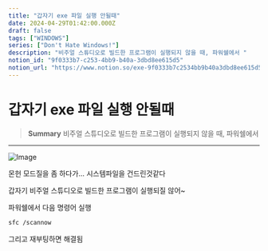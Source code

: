 ```yaml
---
title: "갑자기 exe 파일 실행 안될때"
date: 2024-04-29T01:42:00.000Z
draft: false
tags: ["WINDOWS"]
series: ["Don't Hate Windows!"]
description: "비주얼 스튜디오로 빌드한 프로그램이 실행되지 않을 때, 파워쉘에서 "
notion_id: "9f0333b7-c253-4bb9-b40a-3dbd8ee615d5"
notion_url: "https://www.notion.so/exe-9f0333b7c2534bb9b40a3dbd8ee615d5"
---
```


# 갑자기 exe 파일 실행 안될때

> **Summary**
> 비주얼 스튜디오로 빌드한 프로그램이 실행되지 않을 때, 파워쉘에서 

---

![Image](https://prod-files-secure.s3.us-west-2.amazonaws.com/09ccd4d5-876c-4bba-bbdf-cc77a0a11257/523cb8fd-70e6-4120-aba6-a831a254dd5f/Untitled.png?X-Amz-Algorithm=AWS4-HMAC-SHA256&X-Amz-Content-Sha256=UNSIGNED-PAYLOAD&X-Amz-Credential=ASIAZI2LB466WB7N7G7H%2F20250724%2Fus-west-2%2Fs3%2Faws4_request&X-Amz-Date=20250724T080913Z&X-Amz-Expires=3600&X-Amz-Security-Token=IQoJb3JpZ2luX2VjEAAaCXVzLXdlc3QtMiJIMEYCIQD%2F2xKa0pu2PB%2BrBacjPWnDUAfabGSahAeLbQAtexaZTAIhAI%2BKezfz1w3gfbuB%2BRo%2FfULcRqjdAWeAMMjssHHHUedZKv8DCCkQABoMNjM3NDIzMTgzODA1Igzd8ck6i3%2FdUjKzrSUq3AOAhM8mgSOctOvTHZnr33eBzMAnyqF4qVA0QlyZkpZwZqEUE9aT9spBtNbm3iFizyyJp7naodFmDLmBBQmEKlsFD%2BLEzPtlM6%2Bbhbm2XwJMV5sFb%2Fr2JXfjdmCTwWRVSQRtNW7uUCdyWLrIgF5eTpI0v%2FN%2Fl3gV%2BtVLbFqiDMJxunriCpPdALJyMpyKadp5J73l2jC2%2FU%2FSOTmXBBQ6c%2F%2FFvUfXIT0zjOWGtEB7GCPF0jL7Z%2B3q10ER4RMmDz6AOepjAA3Jy%2FtmQoTSFw%2Fdj7W2R7QLPHoKoIz%2Fr8Mi9s83RCAld%2Bcs2FnbzCC4eMtndXdjv4RR1aB07lG9R049AiloGkNpTm5GkBp3ulUiO%2FqtEGjTOfcxivaTZO7VwQ7pCu4MDefZrJyqCXI%2B%2BePFe10%2BRfLmvGjXjOjkPZ8A7U%2B5af65JO%2FL%2BpclUJYVwqxLPiaI8ZpcJ3oReZEhwg1sz7rVk4eq16jwfeOj6Bkd1RRk%2FsZbuGwrgL1rM8d%2F7Jjbn4ghNbihSWxlcP4OspZHT6RIfkNX%2Fuzr58wi2mxEZ8p%2F3tRoq8ddahkApDZc1t2dLblD%2FtE7%2Fsjuivo2cwOFidnc6Otee6YOe5YgVwRaagiiR314CU2pElQ86p4h8jCVz4fEBjqkAUwYS4JQP7rUpn1xg8Evsvxp4CYCa5f1KuixVarkN6wbsR3RP4GHB43CVeRlxGWyYWgeYxd5xwRfMSQZ3JcyDfzbQMmh9FClBkQGYp%2Bq1VZpMj2rt4hhyh9OamU%2BGzwlbJKmz1rK3F0RliH6OPRnTMl4M4rI1jHxFlM9VFMre7cn9kr3LSufwqVLWx13Ep8uGsYigWDed%2FSTv4sK50YeUcj%2FprtQ&X-Amz-Signature=d7d5b43b1199a53245dec0b4f13cb8dc27d41796804a3093098bb962bb9f0438&X-Amz-SignedHeaders=host&x-amz-checksum-mode=ENABLED&x-id=GetObject)

몬헌 모드질을 좀 하다가… 시스템파일을 건드린것같다

갑자기 비주얼 스튜디오로 빌드한 프로그램이 실행되질 않어~


파워쉘에서 다음 명령어 실행

```latex
sfc /scannow
```

그리고 재부팅하면 해결됨

